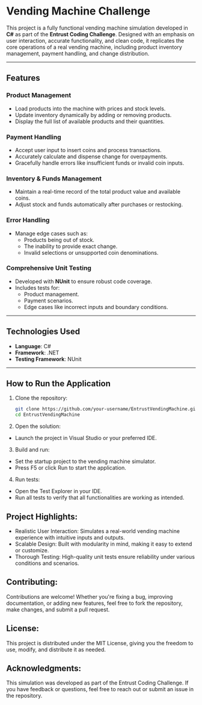 # Vending Machine Challenge

This project is a fully functional vending machine simulation developed in **C#** as part of the **Entrust Coding Challenge**. Designed with an emphasis on user interaction, accurate functionality, and clean code, it replicates the core operations of a real vending machine, including product inventory management, payment handling, and change distribution.

---

## Features

### Product Management
- Load products into the machine with prices and stock levels.
- Update inventory dynamically by adding or removing products.
- Display the full list of available products and their quantities.

### Payment Handling
- Accept user input to insert coins and process transactions.
- Accurately calculate and dispense change for overpayments.
- Gracefully handle errors like insufficient funds or invalid coin inputs.

### Inventory & Funds Management
- Maintain a real-time record of the total product value and available coins.
- Adjust stock and funds automatically after purchases or restocking.

### Error Handling
- Manage edge cases such as:
  - Products being out of stock.
  - The inability to provide exact change.
  - Invalid selections or unsupported coin denominations.

### Comprehensive Unit Testing
- Developed with **NUnit** to ensure robust code coverage.
- Includes tests for:
  - Product management.
  - Payment scenarios.
  - Edge cases like incorrect inputs and boundary conditions.

---

## Technologies Used
- **Language**: C#
- **Framework**: .NET
- **Testing Framework**: NUnit

---

## How to Run the Application

1. Clone the repository:
   ```bash
   git clone https://github.com/your-username/EntrustVendingMachine.git
   cd EntrustVendingMachine

2. Open the solution:
- Launch the project in Visual Studio or your preferred IDE.

3. Build and run:
- Set the startup project to the vending machine simulator.
- Press F5 or click Run to start the application.

4. Run tests:
- Open the Test Explorer in your IDE.
- Run all tests to verify that all functionalities are working as intended.

## Project Highlights:
- Realistic User Interaction: Simulates a real-world vending machine experience with intuitive inputs and outputs.
- Scalable Design: Built with modularity in mind, making it easy to extend or customize.
- Thorough Testing: High-quality unit tests ensure reliability under various conditions and scenarios.

## Contributing:
Contributions are welcome! Whether you're fixing a bug, improving documentation, or adding new features, feel free to fork the repository, make changes, and submit a pull request.

## License:
This project is distributed under the MIT License, giving you the freedom to use, modify, and distribute it as needed.

## Acknowledgments:
This simulation was developed as part of the Entrust Coding Challenge. If you have feedback or questions, feel free to reach out or submit an issue in the repository.

